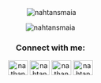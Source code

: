 
<div align="center">
<p>&nbsp;<img align="center" src="https://github-readme-stats.vercel.app/api?username=nahtansmaia&show_icons=true&locale=en" alt="nahtansmaia" /></p>
<p><img align="center" src="https://github-readme-stats.vercel.app/api/top-langs?username=nahtansmaia&show_icons=true&locale=en&layout=compact" alt="nahtansmaia" /></p>
</div>
<h3 align="center">Connect with me:</h3>
<p align="center">
<a href="https://codepen.io/nathanmaia" target="#"><img align="center" src="https://cdn.jsdelivr.net/npm/simple-icons@3.0.1/icons/codepen.svg" alt="nathanmaia" height="30" width="40" /></a>
<a href="https://twitter.com/nahtanmaia" target="#"><img align="center" src="https://cdn.jsdelivr.net/npm/simple-icons@3.0.1/icons/twitter.svg" alt="nahtanmaia" height="30" width="40" /></a>
<a href="https://linkedin.com/in/nathanmaia" target="#"><img align="center" src="https://cdn.jsdelivr.net/npm/simple-icons@3.0.1/icons/linkedin.svg" alt="nathanmaia" height="30" width="40" /></a>
<a href="https://instagram.com/nahtanmaia" target="#"><img align="center" src="https://cdn.jsdelivr.net/npm/simple-icons@3.0.1/icons/instagram.svg" alt="nahtanmaia" height="30" width="40" /></a>
</p>
